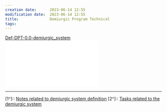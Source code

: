 ```yaml
---
creation date:		2023-06-14 12:55
modification date:	2023-06-14 12:55
title: 				Demiurgic Program Technical
tags:
---
```


[Def-DPT-0.0-demiurgic_system](Def-DPT-0.0-demiurgic_system.md)
![Def-DPT-0.1](Def-DPT-0.1.md)

---
[1^]:: [Notes related to demiurgic system definition](Notes%20related%20to%20demiurgic%20system%20definition.md)
[2^]:: [Tasks related to the demiurgic system](Tasks%20related%20to%20the%20demiurgic%20system.md)
